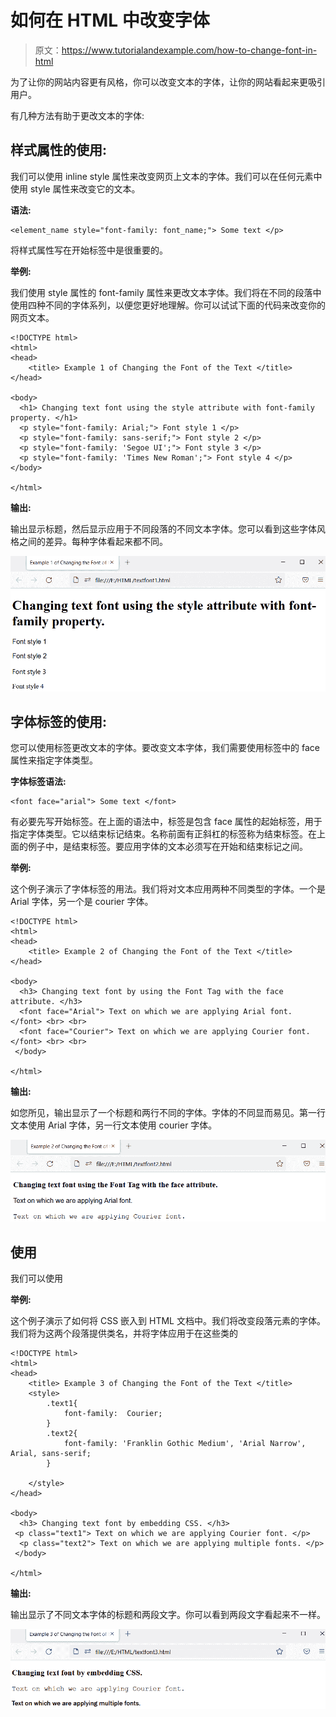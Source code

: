 # 如何在 HTML 中改变字体

> 原文：<https://www.tutorialandexample.com/how-to-change-font-in-html>

为了让你的网站内容更有风格，你可以改变文本的字体，让你的网站看起来更吸引用户。

有几种方法有助于更改文本的字体:

## 样式属性的使用:

我们可以使用 inline style 属性来改变网页上文本的字体。我们可以在任何元素中使用 style 属性来改变它的文本。

**语法:**

```
<element_name style="font-family: font_name;"> Some text </p>
```

将样式属性写在开始标签中是很重要的。

**举例:**

我们使用 style 属性的 font-family 属性来更改文本字体。我们将在不同的段落中使用四种不同的字体系列，以便您更好地理解。你可以试试下面的代码来改变你的网页文本。

```
<!DOCTYPE html>
<html>
<head>
    <title> Example 1 of Changing the Font of the Text </title>
</head>

<body>
  <h1> Changing text font using the style attribute with font-family property. </h1>
  <p style="font-family: Arial;"> Font style 1 </p>
  <p style="font-family: sans-serif;"> Font style 2 </p>
  <p style="font-family: 'Segoe UI';"> Font style 3 </p>
  <p style="font-family: 'Times New Roman';"> Font style 4 </p>
</body>

</html> 
```

**输出:**

输出显示标题，然后显示应用于不同段落的不同文本字体。您可以看到这些字体风格之间的差异。每种字体看起来都不同。

![How to change font in HTML](img/e27b7e4b6909096023f5a616579745fe.png)

## 字体标签的使用:

您可以使用<font>标签更改文本的字体。要改变文本字体，我们需要使用<font>标签中的 face 属性来指定字体类型。</font></font>

**字体标签语法:**

```
<font face="arial"> Some text </font>
```

有必要先写开始标签。在上面的语法中，<font>标签是包含 face 属性的起始标签，用于指定字体类型。它以结束标记结束。名称前面有正斜杠的标签称为结束标签。在上面的例子中，</font>是结束标签。要应用字体的文本必须写在开始和结束标记之间。

**举例:**

这个例子演示了字体标签的用法。我们将对文本应用两种不同类型的字体。一个是 Arial 字体，另一个是 courier 字体。

```
<!DOCTYPE html>
<html>
<head>
    <title> Example 2 of Changing the Font of the Text </title>
</head>

<body>
  <h3> Changing text font by using the Font Tag with the face attribute. </h3>
  <font face="Arial"> Text on which we are applying Arial font. </font> <br> <br>
  <font face="Courier"> Text on which we are applying Courier font. </font> <br> <br>
 </body>

</html> 
```

**输出:**

如您所见，输出显示了一个标题和两行不同的字体。字体的不同显而易见。第一行文本使用 Arial 字体，另一行文本使用 courier 字体。

![How to change font in HTML](img/e1ad8f7f7c3d5143978926d4528c41de.png)

## 使用

我们可以使用

**举例:**

这个例子演示了如何将 CSS 嵌入到 HTML 文档中。我们将改变段落元素的字体。我们将为这两个段落提供类名，并将字体应用于在这些类的

```
<!DOCTYPE html>
<html>
<head>
    <title> Example 3 of Changing the Font of the Text </title>
    <style>
        .text1{
            font-family:  Courier;
        }
        .text2{
            font-family: 'Franklin Gothic Medium', 'Arial Narrow', Arial, sans-serif;
        }

    </style>
</head>

<body>
  <h3> Changing text font by embedding CSS. </h3>
 <p class="text1"> Text on which we are applying Courier font. </p>
  <p class="text2"> Text on which we are applying multiple fonts. </p>
 </body>

</html> 
```

**输出:**

输出显示了不同文本字体的标题和两段文字。你可以看到两段文字看起来不一样。

![How to change font in HTML](img/f99f74f9e33c8760535fd9ce18aa4ba9.png)